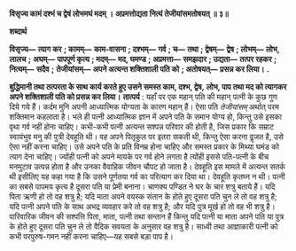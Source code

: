 **विसृज्य कामं दश्भं च द्वेषं लोभमघं मदम् ।** **अप्रमत्तोद्यता नित्यं तेजीयांसमतोषयत् ॥ ३॥** 

**शब्दार्थ** 

**विसृज्य—** **त्याग कर** **; कामम्—** **काम-वासना** **; दश्भम्—** **गर्व** **; च—** **तथा** **; द्वेषम्—** **द्वेष** **; लोभम्—** **लोभ, लालच** **;** **अघम्—** **पापपूर्ण कृत्य** **; मदम्—** **मद, घमण्ड** **; अप्रमत्ता—** **समझदार** **; उद्यता—** **तत्पर रहकर** **; नित्यम्—** **सदैव** **;** **तेजीयांसम्—** **अपने अत्यन्त शक्तिशाली पति को** **; अतोषयत्—** **प्रसन्न कर लिया।** **.** 

**बुद्धिमानी तथा तत्परता के साथ कार्य करते हुए उसने समस्त काम, दश्भ, द्वेष,** **लोभ, पाप तथा मद को त्यागकर अपने शक्तिशाली पति को प्रसन्न कर लिया।** **तात्पर्य** : यहाँ पर एक महान् पति की महान् पत्नी के कुछ गुण दिये गये हैं। कर्दम मुनि अपनी आध्यात्मिक योग्यता के कारण महान् हैं। ऐसा पति *तेजीयांसम्* अर्थात् परम शक्तिमान कहलाता है। भले ही पत्नी आध्यात्मिक ज्ञान में अपने पति के समान योग्य हो, किन्तु उसे इसका वृथा गर्व नहीं होना चाहिए। कभी-कभी पत्नी अत्यन्त सश्पन्न परिवार की होती है, जिस प्रकार कि सम्राट स्वायंभुव मनु की पुत्री देवहूति थी। वह अपने पितृकुल पर इतरा सकती थी, किन्तु ऐसा करना वॢजत है, उसे ऐसा नहीं करना चाहिए। उसे अपने पति के प्रति विनम्र होना चाहिए और समस्त प्रकार के मिथ्या घमंड को त्याग देना चाहिए। ज्योंही पत्नी को अपने मायके पर गर्व होने लगता है त्योंही इससे पति-पत्नी के बीच मनमुटाव उत्पन्न होता है और उनका वैवाहिक जीवन चौपट हो जाता है। देवहूति इस मामले में अत्यन्त सतर्क थी इसीलिए यह कहा गया है कि उसने पूर्णतया गर्व का परित्याग कर दिया था। देवहूति कृतघ्न न थी। पत्नी का सबसे पापमय कृत्य है दूसरा पति या प्रेमी बनाना। चाणक्य पण्डित ने घर के चार शत्रु बताये हैं। यदि पिता ऋणी हो तो वह शत्रु है; यदि माता अपने वयस्क संतान के होते हुए दूसरा पति चुन ले तो वह शत्रु है; यदि पत्नी अपने पति के साथ अभद्र व्यवहार करे तो वह शत्रु है; और यदि पुत्र मूर्ख हो तो वह भी शत्रु है। पारिवारिक जीवन की सश्पत्ति पिता, माता, पत्नी तथा सन्तान हैं किन्तु यदि पत्नी या माता अपने पति या पुत्र के होते हुए दूसरा पति चुन ले तो वैदिक सवयता के अनुसार वह शत्रु है। साध्वी तथा आज्ञाकारी पत्नी को कभी परपुरुष-गमन नहीं करना चाहिए—यह सबसे बड़ा पाप है।  